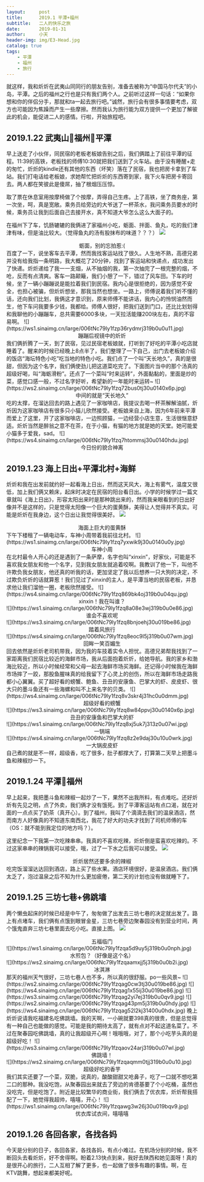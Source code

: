 ```yaml
---
layout:     post
title:      2019.1 平潭+福州
subtitle:   二人的快乐之旅
date:       2019-01-31
author:     小天
header-img: img/E3-Head.jpg
catalog: true
tags:
    - 平潭
    - 福州
    - 旅行
---
```



就这样，我和炘炘在武夷山同同行的朋友告别，准备去被称为“中国马尔代夫”的小岛，平潭。之后的福州之行也是只有我们两个人。之前听过这样一句话：“如果你想和你的伴侣分手，那就和ta一起去旅行吧。”诚然，旅行会有很多事情要考虑，双方也可能因为焦躁而产生一些摩擦。然而我认为旅行能为双方提供一个更加了解彼此的机会，能促进二人的感情。行啦，开始旅程吧。


## 2019.1.22 武夷山🚄福州🚌平潭
早上送走了小伙伴，同民宿的老板老板娘告别之后，我们俩踏上了前往平潭的征程。11:39的高铁，老板找的师傅10:30就把我们送到了火车站。由于没有睡醒+走的匆忙，炘炘的kindle还有其他的东西（坏笑）落在了民宿，我也把房卡拿到了车站。我们打电话给老板娘，求她帮忙把炘炘的东西寄到家，我下火车把房卡寄回去。两人都在笑彼此是傻屌，抽了根烟压压惊。

取了票在休息室用按摩椅做了个按摩，弄得自己生疼。上了高铁，坐了商务座，第一次坐，呵，真是宽敞。乘务员给旁边的大爷送了一杯茶水，我问乘务员要水的时候，乘务员让我到后面自己去接开水，真不知道大爷怎么这么大面子的。

在福州下了车，饥肠辘辘的我俩进了家福州小吃，蛎面、拌面、鱼丸，吃的我们津津有味，但是油比较大。（觉得鱼丸的汤有股抹布的味道？？？）
![](https://ws3.sinaimg.cn/large/006tNc79ly1fzp2q0w3syj319b0u04qu.jpg)
<center>蛎面，别的忘拍惹:(</center>
百度了一下，说坐客车去平潭，然而我找客运站找了很久。人生地不熟，高德兄弟并没有给我指一条明路，我大概花了20分钟，找到了客运站和快递点，成功发出了快递。炘炘递给了我一一支烟，从不抽烟的我，第一次抽完了一根完整的烟，不呛，反而有点清爽。客车一路颠簸，我们小憩了一下，错过了风车田。下车的时候，坐了一辆小蹦蹦说是能拉着我们到民宿。我内心是很拒绝的，因为感觉不安全，也担心被骗，但炘炘想坐，那我当然也想坐。一路上，师傅说着我们听不懂的话，还向我们比划，我俩这才意识到，原来师傅不能讲话，我内心的怜悯油然而生，他下车问我要多少钱，我都给。师傅人很好，把我们送到门口，还比比划划得和我聊他的小蹦蹦车，总共需要6000多块，一天拉活能赚200块左右，真的不容易啊。
![](https://ws1.sinaimg.cn/large/006tNc79ly1fzp36rydmrj319b0u0u11.jpg)
<center>蹦蹦后视镜中的炘炘</center>
我们俩折腾了一天，到了民宿，见过民宿老板娘就，打听到了好吃的平潭小吃店就睡着了。醒来的时候已经晚上8点半了，我们整理了一下自己，出门去老板娘介绍的饭店“海坛特色小吃”吃当地的特色小吃。我们点了一个叫“天长地久”，真的是很甜，但因为这个名字，我们俩使劲儿把这道菜吃完了。下面图片当中的那个汤真的超级好喝，叫“海蛎滑粉”。还点了一个菜叫“时来运转”，外面黏黏的，里面是炒的菜，感觉口感一般，不过名字好听，希望新的一年能时来运转~
![](https://ws2.sinaimg.cn/large/006tNc79ly1fzq72bus0tj30u0140x6p.jpg)
<center>中间的就是“天长地久”</center>
吃的太撑，在溜达回去的路上遇见了一家咖啡店，我提议去喝一杯茶解解油腻，炘炘因为这家咖啡店有很多只小猫儿欣然接受。老板娘来自上海，因为6年前来平潭而爱上了这里，开了这家咖啡店，一边照顾猫，一边经营小店生意，生活很惬意舒适。炘炘当然是醉翁之意不在茶，在于小猫，有猫的地方就是她的天堂。她可能爱小猫多于爱我，sad。
![](https://ws4.sinaimg.cn/large/006tNc79ly1fzq7htommsj30u0140hdu.jpg)
<center>今日份的貌合神离</center>


## 2019.1.23 海上日出+平潭北村+海鲜
炘炘和我在出发前就约好一起看海上日出，然而这天风大，海上有雾气，温度又很低，加上我们俩又赖床，起床时决定在民宿的阳台看日出。小学的时候学过一篇文章就叫《海上日出》，形容太阳出来时是那种跳出来的，然而我亲眼看到的日出好像并不是这样的，只是觉得太阳像一个巨大的蛋黄酥，美得让人觉得并不真实。可能是炘炘在我身边，这个日出让我觉得很美好。
![](https://ws2.sinaimg.cn/large/006tNc79ly1fzq7vnmnzvj31400u0npd.jpg)
<center>海面上巨大的蛋黄酥</center>
下午下楼租了一辆电动车，车神小周带着我前往北村。
![](https://ws1.sinaimg.cn/large/006tNc79ly1fzq7yxwik9j30u0140u0y.jpg)
<center>车神小周</center>
在北村最令人开心的还是遇到了一条萨摩，名字也叫“xinxin”，好家伙，可能是不喜欢我女朋友和他一个名字，见到我女朋友就追着咬啊。我教训了他一下，叫他不许欺负我女朋友，他还真的听我的话，更加坚定了我以后想养一只大狗的决定，不过欺负炘炘的话就算惹！我们见过了xinxin的主人，是平潭当地的民宿老板，并恳求他让我们溜他一圈，老板欣然接受。
![](https://ws4.sinaimg.cn/large/006tNc79ly1fzq869bk4oj319b0u04qu.jpg)
<center>xinxin！我在叫谁？</center>
![](https://ws1.sinaimg.cn/large/006tNc79ly1fzq8a08e3wj319b0u0e86.jpg)
<center>谁会不喜欢呢</center>
![](https://ws3.sinaimg.cn/large/006tNc79ly1fzq8bnjoehj30u019be86.jpg)
<center>踏着风旅行</center>
![](https://ws4.sinaimg.cn/large/006tNc79ly1fzq8eoc9l5j319b0u07wm.jpg)
<center>回眸一笑百媚生</center>
回去依然是炘炘老司机带我，因为我的车技着实令人担忧。高德兄弟帮我找到了一家距离我们民宿比较近的海鲜市场，我从后面抱着炘炘，给她导航。我的家乡和渤海比较近，所以小时候经常和父母一起去海鲜市场买海鲜。还记得小时候我在海鲜市场摔了一跤，那股鱼腥味真的给我留下了心灵上的创伤，所以在海鲜市场走路我都小心翼翼。买了超好看的螃蟹、鲍鱼、丑丑的安康鱼、巴掌大的虾、皮皮虾、很大只的墨斗鱼还有一些海螺和叫不上来名字的贝类。
![](https://ws4.sinaimg.cn/large/006tNc79ly1fzq8v3skr4j31hc0u0dmm.jpg)
<center>超级好看的螃蟹</center>
![](https://ws3.sinaimg.cn/large/006tNc79ly1fzq8w84ppvj30u0140x6p.jpg)
<center>丑丑的安康鱼和巴掌大的虾</center>
![](https://ws1.sinaimg.cn/large/006tNc79ly1fzq8xj5uk7j313z0u07wi.jpg)
<center>一锅端</center>
![](https://ws4.sinaimg.cn/large/006tNc79ly1fzq8z2e9daj30u10u0wrk.jpg)
<center>一大锅皮皮虾</center>
自己煮的就是不一样，超级香，吃了很多，肚子都撑大了，打算第二天早上把墨斗鱼和辣椒炒一下。

## 2019.1.24 平潭🚌福州
早上起来，我把墨斗鱼和辣椒一起炒了一下，果然不出我所料，有点难吃。还好炘炘有先见之明，点了外卖，我们俩才没有饿死。到了平潭客运站有点口渴，就在对面的一点点买了奶茶（真开心）。到了福州，我叫了个滴滴去我们的温泉酒店，然而南方人好像真的不知道东南西北，我花了好大的功夫才找到了司机师傅的车（OS：就不能到我定位的地方吗？）。

这里纪念一下我第一次吃辣串串。我真的不喜欢吃辣，炘炘倒是蛮喜欢吃辣的。不过这家串串的辣锅我可以接受，哦，过了一下水之后我可以接受。
![](https://ws2.sinaimg.cn/large/006tNc79ly1fzq9n7z9nej30u0140b2a.jpg)
<center>炘炘居然还要多余的辣椒</center>
吃完饭溜溜达达回到酒店，路上买了些水果。酒店环境很好，是温泉酒店。我们俩太乏了，泡过温泉之后不知为什么更加疲倦，第二天的计划也没有做就睡下了。

## 2019.1.25 三坊七巷+佛跳墙
两个懒虫起床的时候已经是中午了，匆匆做了出发去三坊七巷的决定就出发了。路上有点堵车，我们俩有点饿到眼冒金星，三坊七巷旁边聚春园没有到营业时间，两个饿鬼直奔三坊七巷里面去吃小吃。直接上图。
![](https://ws4.sinaimg.cn/large/006tNc79ly1fzqa3oac42j319b0u0u11.jpg)
<center>五福临门</center>
![](https://ws1.sinaimg.cn/large/006tNc79ly1fzqa5d9uy5j319b0u0nph.jpg)
<center>水煎包？（好像是这个名）</center>
![](https://ws2.sinaimg.cn/large/006tNc79ly1fzqaamxjj5j319b0u0b2i.jpg)
<center>冰淇淋</center>
那天的福州天气很好，三坊七巷人也不多，所以真的很舒服。po一些风景~
![](https://ws2.sinaimg.cn/large/006tNc79ly1fzqag0cw3tj30u019be86.jpg)
![](https://ws4.sinaimg.cn/large/006tNc79ly1fzqag1x55ij30u019be86.jpg)
![](https://ws3.sinaimg.cn/large/006tNc79ly1fzqag2yi7ej319b0u0qv9.jpg)
![](https://ws2.sinaimg.cn/large/006tNc79ly1fzqag43pm5j319b0u0hdy.jpg)
![](https://ws4.sinaimg.cn/large/006tNc79ly1fzqag52l2kj31400u0hdx.jpg)
晚上炘炘说请我吃福建名吃佛跳墙。我的天啊，一小碗就要398真的很贵，但是总觉得有一种自己也能做的感觉。可能是我的期待太高了，就有点对不起这道名菜了。不过在聚春园吃佛跳墙，真的让我超级开心啊！哦哦哦，对了，那个小吃芋头真的是超级好吃！
![](https://ws3.sinaimg.cn/large/006tNc79ly1fzqaov24arj319b0u07wl.jpg)
<center>佛跳墙！</center>
![](https://ws2.sinaimg.cn/large/006tNc79ly1fzqaqmm0tjj319b0u0u10.jpg)
<center>超级好吃的香芋</center>
我们其实还要了一个菜，双脆，说真的，酸酸甜甜又呛鼻子，吃了一口就不想吃第二口的那种。我没吃饱，从聚春园出来就去了旁边的肯德基要了个小吃桶，虽然也没吃完，但是吃饱了。附近是比较繁华的商业街，我们俩去了优衣库，炘炘帮我搭配了一下，她觉得我超帅，嘻嘻，开心！
![](https://ws1.sinaimg.cn/large/006tNc79ly1fzqawg3w26j30u019bqv9.jpg)
<center>优衣库试衣间，嘻嘻嘻</center>

## 2019.1.26 各回各家，各找各妈
今天是分别的日子，各回各家，各找各妈，有点小难过。在机场分别的时候，我不断回头去看炘炘，好不舍得啊。盼着2.13快点到来，我好去陕西和她见面呀！真的是很开心的旅行，二人互相了解了更多，也一起做了很多有趣的事情。啊，在KTV跳舞，想起来都美好呢。

